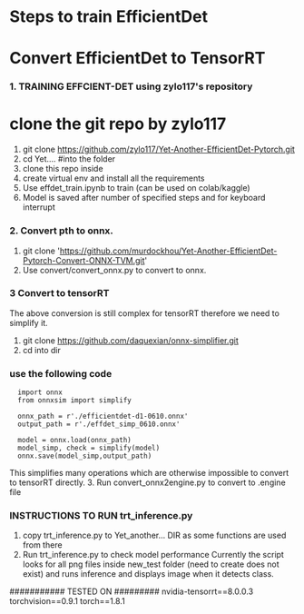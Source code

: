 # Steps to train EfficientDet
# Convert EfficientDet to TensorRT

###  1. TRAINING EFFCIENT-DET using zylo117's repository
# clone the git repo by zylo117
1. git clone https://github.com/zylo117/Yet-Another-EfficientDet-Pytorch.git
2. cd Yet.... #into the folder
3. clone this repo inside
4. create virtual env and install all the requirements
5. Use effdet_train.ipynb to train (can be used on colab/kaggle)
6. Model is saved after number of specified steps and for keyboard interrupt

###  2. Convert pth to onnx.
1. git clone 'https://github.com/murdockhou/Yet-Another-EfficientDet-Pytorch-Convert-ONNX-TVM.git'
2. Use convert/convert_onnx.py to convert to onnx.

### 3 Convert to tensorRT
The above conversion is still complex for tensorRT therefore we need to simplify it.
1. git clone https://github.com/daquexian/onnx-simplifier.git
2. cd into dir
### use the following code
      import onnx
      from onnxsim import simplify

      onnx_path = r'./efficientdet-d1-0610.onnx'
      output_path = r'./effdet_simp_0610.onnx'

      model = onnx.load(onnx_path)
      model_simp, check = simplify(model)
      onnx.save(model_simp,output_path)

This simplifies many operations which are otherwise impossible to convert to tensorRT directly.
3. Run convert_onnx2engine.py to convert to .engine file


### INSTRUCTIONS TO RUN trt_inference.py
1. copy trt_inference.py to Yet_another... DIR as some functions are used from there
1. Run trt_inference.py to check model performance
Currently the script looks for all png files inside new_test folder (need to create does not exist) and runs inference and displays image when it detects class.


########### TESTED ON #########
nvidia-tensorrt==8.0.0.3
torchvision==0.9.1
torch==1.8.1
